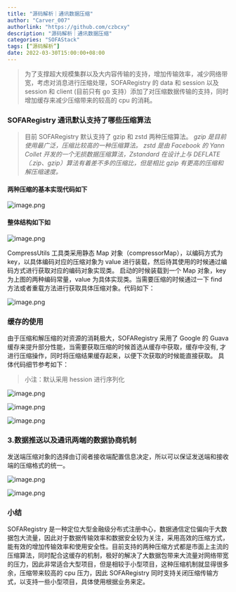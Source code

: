 ```yaml
---
title: "源码解析｜通讯数据压缩"
author: "Carver_007"
authorlink: "https://github.com/czbcxy"
description: "源码解析｜通讯数据压缩"
categories: "SOFAStack"
tags: [“源码解析”]
date: 2022-03-30T15:00:00+08:00
---
```


> 为了支撑超大规模集群以及大内容传输的支持，增加传输效率，减少网络带宽，考虑对消息进行压缩处理，SOFARegistry 的 data 和 session 以及 session 和 client (目前只有 go 支持）添加了对压缩数据传输的支持，同时增加缓存来减少压缩带来的较高的 cpu 的消耗。

### SOFARegistry 通讯默认支持了哪些压缩算法
> 目前 SOFARegistry 默认支持了 gzip 和 zstd 两种压缩算法。
> _gzip 是目前使用最广泛，压缩比较高的一种压缩算法。_
> _zstd 是由 Facebook 的 Yann Collet 开发的一个无损数据压缩算法，Zstandard 在设计上与 DEFLATE（.zip、gzip）算法有着差不多的压缩比，但是相比 gzip 有更高的压缩和解压缩速度。_


#### 两种压缩的基本实现代码如下

![image.png](https://gw.alipayobjects.com/mdn/rms_1c90e8/afts/img/A*ReTbS76_HCQAAAAAAAAAAAAAARQnAQ)

#### 整体结构如下如

![image.png](https://gw.alipayobjects.com/mdn/rms_1c90e8/afts/img/A*DlRSRKZAOpoAAAAAAAAAAAAAARQnAQ)

CompressUtils 工具类采用静态 Map 对象（compressorMap），以编码方式为 key，以具体编码对应的压缩对象为 value 进行装载，然后待其使用的时候通过编码方式进行获取对应的编码对象实现类。
启动的时候装载到一个 Map 对象，key 为上图的两种编码常量，value 为具体实现类。当需要压缩的时候通过一下 find 方法或者重载方法进行获取具体压缩对象。代码如下：

![image.png](https://gw.alipayobjects.com/mdn/rms_1c90e8/afts/img/A*i6JST5bIJPwAAAAAAAAAAAAAARQnAQ)

### 缓存的使用

由于压缩和解压缩的对资源的消耗极大，SOFARegistry 采用了 Google 的 Guava 缓存来提升部分性能，当需要获取压缩的时候首选从缓存中获取，缓存中没有, 才进行压缩操作，同时将压缩结果缓存起来，以便下次获取的时候能直接获取。 具体代码细节参考如下：

> 小注：默认采用 hession 进行序列化

![image.png](https://gw.alipayobjects.com/mdn/rms_1c90e8/afts/img/A*_cgLR4GynqkAAAAAAAAAAAAAARQnAQ)

![image.png](https://gw.alipayobjects.com/mdn/rms_1c90e8/afts/img/A*I0GXQbzqIfoAAAAAAAAAAAAAARQnAQ)

![image.png](https://gw.alipayobjects.com/mdn/rms_1c90e8/afts/img/A*s0Y7RqHuNKcAAAAAAAAAAAAAARQnAQ)

### 3.数据推送以及通讯两端的数据协商机制

发送端压缩对象的选择由订阅者接收端配置信息决定，所以可以保证发送端和接收端的压缩格式的统一。

![image.png](https://gw.alipayobjects.com/mdn/rms_1c90e8/afts/img/A*oyryQ4_rY00AAAAAAAAAAAAAARQnAQ)

![image.png](https://gw.alipayobjects.com/mdn/rms_1c90e8/afts/img/A*8teQS5XYHoIAAAAAAAAAAAAAARQnAQ)

### 小结

SOFARegistry 是一种定位大型金融级分布式注册中心，数据通信定位偏向于大数据包大流量，因此对于数据传输效率和数据安全较为关注，采用高效的压缩方式，能有效的增加传输效率和使用安全性。目前支持的两种压缩方式都是市面上主流的压缩算法，同时配合这缓存的机制，极好的解决了大数据包带来大流量对网络带宽的压力，因此非常适合大型项目，但是相较于小型项目，这种压缩机制就显得很多余，压缩带来较高的 cpu 压力，因此 SOFARegistry 同时支持关闭压缩传输方式，以支持一些小型项目，具体使用根据业务来定。

